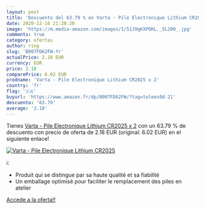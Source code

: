 ```yaml
---
layout: post
title: 'Descuento del 63.79 % en Varta - Pile Electronique Lithium CR2025'
date: 2020-12-16 21:20:20
image: 'https://m.media-amazon.com/images/I/51J9gKXPOKL._SL200_.jpg'
comments: true
category: ofertas
author: ring
slug: 'B007FD62FW-fr'
actualPrice: 2.18 EUR
currency: EUR
price: 2.18
comparePrice: 6.02 EUR
prodname: 'Varta - Pile Electronique Lithium CR2025 x 2'
country: 'fr'
flag: '🇫🇷'
buyurl: 'https://www.amazon.fr/dp/B007FD62FW/?tag=tolees0d-21'
descuento: '63.79'
average: '2.18'
---
```


Tienes [Varta - Pile Electronique Lithium CR2025 x 2](https://www.amazon.fr/dp/B007FD62FW/?tag=tolees0d-21) con un 63.79 % de descuento con precio de oferta de 2.18 EUR (original: 6.02 EUR) en el siguiente enlace!

[![Varta - Pile Electronique Lithium CR2025](https://m.media-amazon.com/images/I/51J9gKXPOKL._SL200_.jpg)](https://www.amazon.fr/dp/B007FD62FW/?tag=tolees0d-21)

ℹ️:

- Produit qui se distingue par sa haute qualité et sa fiabilité
- Un emballage optimisé pour faciliter le remplacement des piles en atelier

[Accede a la oferta!!](https://www.amazon.fr/dp/B007FD62FW/?tag=tolees0d-21)
